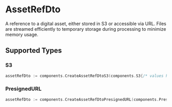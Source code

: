 # AssetRefDto

A reference to a digital asset, either stored in S3 or accessible via URL. Files are streamed efficiently to temporary storage during processing to minimize memory usage.


## Supported Types

### S3

```go
assetRefDto := components.CreateAssetRefDtoS3(components.S3{/* values here */})
```

### PresignedURL

```go
assetRefDto := components.CreateAssetRefDtoPresignedURL(components.PresignedURL{/* values here */})
```

